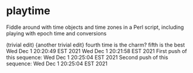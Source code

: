 # playtime
Fiddle around with time objects and time zones in a Perl script, including playing with epoch time and conversions

(trivial edit)
{another trivial edit}
<third trivial edit>
fourth time is the charm?
fifth is the best
Wed Dec 1 20:20:49 EST 2021
Wed Dec 1 20:21:58 EST 2021
First push of this sequence: Wed Dec  1 20:25:04 EST 2021
Second push of this sequence: Wed Dec  1 20:25:04 EST 2021
